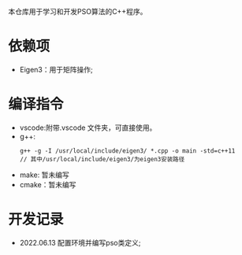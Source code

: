 本仓库用于学习和开发PSO算法的C++程序。

# 依赖项
- Eigen3：用于矩阵操作;

# 编译指令
- vscode:附带.vscode 文件夹，可直接使用。
- g++:
    ```shell
    g++ -g -I /usr/local/include/eigen3/ *.cpp -o main -std=c++11
    // 其中/usr/local/include/eigen3/为eigen3安装路径
    ```
- make: 暂未编写
- cmake：暂未编写

# 开发记录
- 2022.06.13 配置环境并编写pso类定义;
